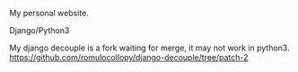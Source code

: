 My personal website. 

Django/Python3

My django decouple is a fork waiting for merge, it may not work in python3.
https://github.com/romulocollopy/django-decouple/tree/patch-2

